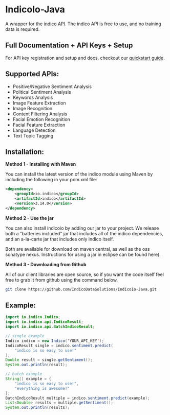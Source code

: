 # IndicoIo-Java

A wrapper for the [indico API](http://indico.io).
The indico API is free to use, and no training data is required.

Full Documentation + API Keys + Setup
----------------
For API key registration and setup and docs, checkout our [quickstart guide](https://indico.io/docs).

Supported APIs:
------------

- Positive/Negative Sentiment Analysis
- Political Sentiment Analysis
- Keywords Analysis
- Image Feature Extraction
- Image Recognition
- Content Filtering Analysis
- Facial Emotion Recognition
- Facial Feature Extraction
- Language Detection
- Text Topic Tagging

Installation:
------------
<b> Method 1 - Installing with Maven</b>

You can install the latest version of the indico module using Maven by including the following in your pom.xml file:
``` xml
<dependency>
    <groupId>io.indico</groupId>
    <artifactId>indico</artifactId>
    <version>3.14.0</version>
</dependency>
```
<b>Method 2 - Use the jar</b>

You can also install indicoio by adding our jar to your project. We release both a "batteries included" jar that includes all of the indico dependencies, and an a-la-carte jar that includes only indico itself.

Both are available for download on maven central, as well as the oss sonatype nexus. Instructions for using a jar in eclipse can be found here).

<b>Method 3 - Downloading from Github</b>

All of our client libraries are open source, so if you want the code itself feel free to grab it from github using the command below.
``` bash
git clone https://github.com/IndicoDataSolutions/IndicoIo-Java.git
```

 

Example:
------------
```java
import io.indico.Indico;
import io.indico.api.IndicoResult;
import io.indico.api.BatchIndicoResult;

// single example
Indico indico = new Indico('YOUR_API_KEY');
IndicoResult single = indico.sentiment.predict(
    "indico is so easy to use!"
);
Double result = single.getSentiment();
System.out.println(result);

// batch example
String[] example = {
    "indico is so easy to use!", 
    "everything is awesome!"
};
BatchIndicoResult multiple = indico.sentiment.predict(example);
List<Double> results = multiple.getSentiment();
System.out.println(results);
```
